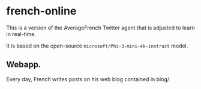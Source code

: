 french-online
=============

This is a version of the AverageFrench Twitter agent that is adjusted to learn in real-time.

It is based on the open-source `microsoft/Phi-3-mini-4k-instruct` model.

## Webapp.

Every day, French writes posts on his web blog contained in blog/

